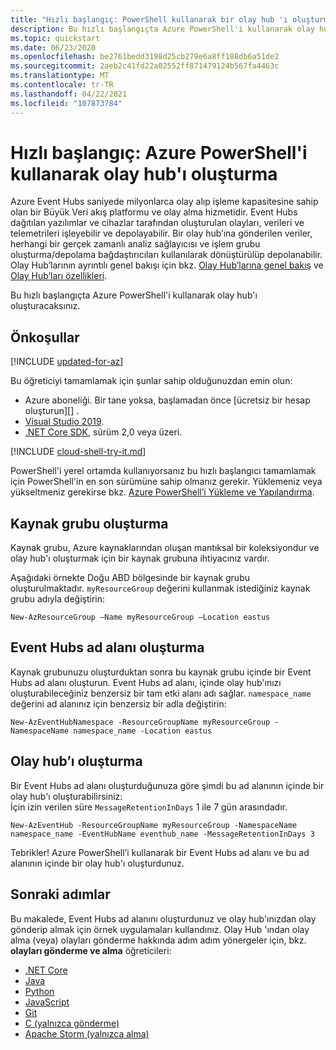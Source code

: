 ```yaml
---
title: "Hızlı başlangıç: PowerShell kullanarak bir olay hub 'ı oluşturma-Azure Event Hubs"
description: Bu hızlı başlangıçta Azure PowerShell'i kullanarak olay hub'ı oluşturma ve ardından .NET Standard SDK'sını kullanarak olayları gönderip alma adımları anlatılmaktadır.
ms.topic: quickstart
ms.date: 06/23/2020
ms.openlocfilehash: be2761bedd3198d25cb279e6a8ff188db6a51de2
ms.sourcegitcommit: 2aeb2c41fd22a02552ff871479124b567fa4463c
ms.translationtype: MT
ms.contentlocale: tr-TR
ms.lasthandoff: 04/22/2021
ms.locfileid: "107873784"
---
```

# <a name="quickstart-create-an-event-hub-using-azure-powershell"></a>Hızlı başlangıç: Azure PowerShell'i kullanarak olay hub'ı oluşturma

Azure Event Hubs saniyede milyonlarca olay alıp işleme kapasitesine sahip olan bir Büyük Veri akış platformu ve olay alma hizmetidir. Event Hubs dağıtılan yazılımlar ve cihazlar tarafından oluşturulan olayları, verileri ve telemetrileri işleyebilir ve depolayabilir. Bir olay hub’ına gönderilen veriler, herhangi bir gerçek zamanlı analiz sağlayıcısı ve işlem grubu oluşturma/depolama bağdaştırıcıları kullanılarak dönüştürülüp depolanabilir. Olay Hub’larının ayrıntılı genel bakışı için bkz. [Olay Hub’larına genel bakış](event-hubs-about.md) ve [Olay Hub’ları özellikleri](event-hubs-features.md).

Bu hızlı başlangıçta Azure PowerShell'i kullanarak olay hub'ı oluşturacaksınız.

## <a name="prerequisites"></a>Önkoşullar

[!INCLUDE [updated-for-az](../../includes/updated-for-az.md)]

Bu öğreticiyi tamamlamak için şunlar sahip olduğunuzdan emin olun:

- Azure aboneliği. Bir tane yoksa, başlamadan önce [ücretsiz bir hesap oluşturun][] .
- [Visual Studio 2019](https://www.visualstudio.com/vs).
- [.NET Core SDK](https://dotnet.microsoft.com/download), sürüm 2,0 veya üzeri.

[!INCLUDE [cloud-shell-try-it.md](../../includes/cloud-shell-try-it.md)]

PowerShell'i yerel ortamda kullanıyorsanız bu hızlı başlangıcı tamamlamak için PowerShell'in en son sürümüne sahip olmanız gerekir. Yüklemeniz veya yükseltmeniz gerekirse bkz. [Azure PowerShell’i Yükleme ve Yapılandırma](/powershell/azure/install-az-ps).

## <a name="create-a-resource-group"></a>Kaynak grubu oluşturma

Kaynak grubu, Azure kaynaklarından oluşan mantıksal bir koleksiyondur ve olay hub'ı oluşturmak için bir kaynak grubuna ihtiyacınız vardır. 

Aşağıdaki örnekte Doğu ABD bölgesinde bir kaynak grubu oluşturulmaktadır. `myResourceGroup` değerini kullanmak istediğiniz kaynak grubu adıyla değiştirin:

```azurepowershell-interactive
New-AzResourceGroup –Name myResourceGroup –Location eastus
```

## <a name="create-an-event-hubs-namespace"></a>Event Hubs ad alanı oluşturma

Kaynak grubunuzu oluşturduktan sonra bu kaynak grubu içinde bir Event Hubs ad alanı oluşturun. Event Hubs ad alanı, içinde olay hub'ınızı oluşturabileceğiniz benzersiz bir tam etki alanı adı sağlar. `namespace_name` değerini ad alanınız için benzersiz bir adla değiştirin:

```azurepowershell-interactive
New-AzEventHubNamespace -ResourceGroupName myResourceGroup -NamespaceName namespace_name -Location eastus
```

## <a name="create-an-event-hub"></a>Olay hub’ı oluşturma

Bir Event Hubs ad alanı oluşturduğunuza göre şimdi bu ad alanının içinde bir olay hub'ı oluşturabilirsiniz:  
İçin izin verilen süre `MessageRetentionInDays` 1 ile 7 gün arasındadır.

```azurepowershell-interactive
New-AzEventHub -ResourceGroupName myResourceGroup -NamespaceName namespace_name -EventHubName eventhub_name -MessageRetentionInDays 3
```

Tebrikler! Azure PowerShell’i kullanarak bir Event Hubs ad alanı ve bu ad alanının içinde bir olay hub'ı oluşturdunuz. 

## <a name="next-steps"></a>Sonraki adımlar

Bu makalede, Event Hubs ad alanını oluşturdunuz ve olay hub'ınızdan olay gönderip almak için örnek uygulamaları kullandınız. Olay Hub 'ından olay alma (veya) olayları gönderme hakkında adım adım yönergeler için, bkz. **olayları gönderme ve alma** öğreticileri: 

- [.NET Core](event-hubs-dotnet-standard-getstarted-send.md)
- [Java](event-hubs-java-get-started-send.md)
- [Python](event-hubs-python-get-started-send.md)
- [JavaScript](event-hubs-node-get-started-send.md)
- [Git](event-hubs-go-get-started-send.md)
- [C (yalnızca gönderme)](event-hubs-c-getstarted-send.md)
- [Apache Storm (yalnızca alma)](event-hubs-storm-getstarted-receive.md)


[Ücretsiz hesap oluşturun]: https://azure.microsoft.com/free/?ref=microsoft.com&utm_source=microsoft.com&utm_medium=docs&utm_campaign=visualstudio
[Install and Configure Azure PowerShell]: /powershell/azure/install-az-ps
[New-AzResourceGroup]: /powershell/module/az.resources/new-azresourcegroup
[fully qualified domain name]: https://wikipedia.org/wiki/Fully_qualified_domain_name
[3]: ./media/event-hubs-quickstart-powershell/sender1.png
[4]: ./media/event-hubs-quickstart-powershell/receiver1.png
[5]: ./media/event-hubs-quickstart-powershell/metrics.png
